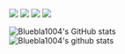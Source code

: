 

<a href="./" target="_blank"><img src="https://img.shields.io/badge/Window11-0078D4?style=flat-square&logo=windows11&logoColor=FFFFFF"/></a>
<a href="https://www.discord.com" target="_blank"><img src="https://img.shields.io/badge/Blue__bla-5865F2?style=flat-square&logo=Discord&logoColor=FFFFFF"/></a>
<a href="https://www.instagram.com/jeongmin________/" target="_blank"><img src="https://img.shields.io/badge/jeongmin________-E4405F?style=flat-square&logo=instagram&logoColor=FFFFFF"/></a>
<a href="/" target="_blank"><img src="https://img.shields.io/badge/Blue__bla@nave.com-EA4335?style=flat-square&logo=gmail&logoColor=FFFFFF"/></a>


![Bluebla1004's GitHub stats](https://github-readme-stats.vercel.app/api?username=Bluebla1004&show_icons=true&theme=holi)   
![Bluebla1004's github stats](https://github-readme-stats.vercel.app/api/top-langs/?username=Bluebla1004&show_icons=true&hide_border=true&title_color=004386&icon_color=004386&layout=compact)
